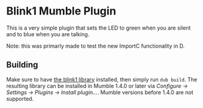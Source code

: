 # Blink1 Mumble Plugin

This is a very simple plugin that sets the LED to green when you are silent 
and to blue when you are talking.

Note: this was primarly made to test the new ImportC functionality in D.

## Building
Make sure to have [the blink1 library](https://github.com/todbot/blink1-tool/) installed, 
then simply run `dub build`. The resulting library can be installed in Mumble 1.4.0 or later via 
_Configure -> Settings -> Plugins -> Install plugin..._. Mumble versions before 1.4.0 are 
not supported.

